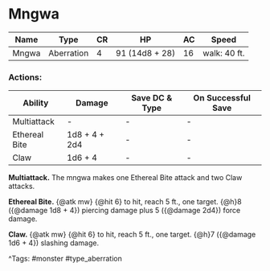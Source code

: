 # Mngwa

| Name | Type | CR | HP | AC | Speed |
|------|------|----|----|----|-------|
| Mngwa | Aberration | 4 | 91 (14d8 + 28) | 16 | walk: 40 ft. |

### Actions:

| Ability | Damage | Save DC & Type | On Successful Save |
|---------|--------|----------------|--------------------|
| Multiattack | - | - | - |
| Ethereal Bite | 1d8 + 4 + 2d4 | - | - |
| Claw | 1d6 + 4 | - | - |


**Multiattack.** The mngwa makes one Ethereal Bite attack and two Claw attacks.

**Ethereal Bite.** {@atk mw} {@hit 6} to hit, reach 5 ft., one target. {@h}8 ({@damage 1d8 + 4}) piercing damage plus 5 ({@damage 2d4}) force damage.

**Claw.** {@atk mw} {@hit 6} to hit, reach 5 ft., one target. {@h}7 ({@damage 1d6 + 4}) slashing damage.

^Tags: #monster #type_aberration